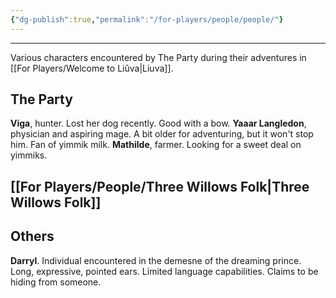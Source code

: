 ```yaml
---
{"dg-publish":true,"permalink":"/for-players/people/people/"}
---
```


***
Various characters encountered by The Party during their adventures in [[For Players/Welcome to Liûva\|Liuva]].

## The Party
**Viga**, hunter. Lost her dog recently. Good with a bow.
**Yaaar Langledon**, physician and aspiring mage. A bit older for adventuring, but it won't stop him. Fan of yimmik milk.
**Mathilde**, farmer. Looking for a sweet deal on yimmiks.
## [[For Players/People/Three Willows Folk\|Three Willows Folk]]

## Others
**Darryl**. Individual encountered in the demesne of the dreaming prince. Long, expressive, pointed ears. Limited language capabilities. Claims to be hiding from someone.